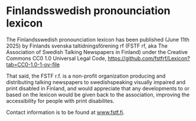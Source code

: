 # Finlandsswedish pronounciation lexicon

The Finlandsswedish pronounciation lexicon has been published (June 11th 2025) by Finlands svenska taltidningsförening rf (FSTF rf, aka The Association of Swedish Talking Newspapers in Finland) under the Creative Commons CC0 1.0 Universal Legal Code, https://github.com/fstfrf/Lexicon?tab=CC0-1.0-1-ov-file

That said, the FSTF r.f. is a non-profit organization producing and distributing talking newspapers to swedishspeaking visually impaired and print disabled in Finland, and would appreciate that any developments to or based on the lexicon would be given back to the association, improving the accessibility for people with print disabilites. 

Contact information is to be found at www.fstf.fi.
